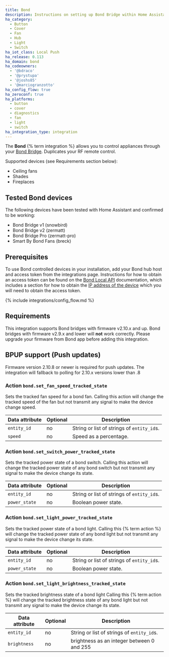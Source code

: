 ```yaml
---
title: Bond
description: Instructions on setting up Bond Bridge within Home Assistant.
ha_category:
  - Button
  - Cover
  - Fan
  - Hub
  - Light
  - Switch
ha_iot_class: Local Push
ha_release: 0.113
ha_domain: bond
ha_codeowners:
  - '@bdraco'
  - '@prystupa'
  - '@joshs85'
  - '@marciogranzotto'
ha_config_flow: true
ha_zeroconf: true
ha_platforms:
  - button
  - cover
  - diagnostics
  - fan
  - light
  - switch
ha_integration_type: integration
---
```


The **Bond** {% term integration %} allows you to control appliances through your [Bond Bridge](https://bondhome.io/). Duplicates your RF remote control.

Supported devices (see Requirements section below):

- Ceiling fans
- Shades
- Fireplaces

## Tested Bond devices

The following devices have been tested with Home Assistant and confirmed to be working:

- Bond Bridge v1 (snowbird)
- Bond Bridge v2 (zermatt)
- Bond Bridge Pro (zermatt-pro)
- Smart By Bond Fans (breck)

## Prerequisites

To use Bond controlled devices in your installation, add your Bond hub host and access token from the integrations page. Instructions for how to obtain an access token can be found on the [Bond Local API](http://docs-local.appbond.com/#section/Getting-Started/Get-Device-Information) documentation, which includes a section for how to obtain the [IP address of the device](http://docs-local.appbond.com/#section/Getting-Started/Finding-the-Bond-IP) which you will need to obtain the access token.

{% include integrations/config_flow.md %}

## Requirements

This integration supports Bond bridges with firmware v2.10.x and up.
Bond bridges with firmware v2.9.x and lower will **not** work correctly. Please
upgrade your firmware from Bond app before adding this integration.

## BPUP support (Push updates)

Firmware version 2.10.8 or newer is required for push updates. The integration
will fallback to polling for 2.10.x versions lower than .8

### Action `bond.set_fan_speed_tracked_state`

Sets the tracked fan speed for a bond fan.
Calling this action will change the tracked speed of the fan but not transmit any signal to make the device change speed.

| Data attribute | Optional | Description |
| ---------------------- | -------- | ----------- |
| `entity_id` | no | String or list of strings of `entity_id`s.
| `speed` | no | Speed as a percentage.

### Action `bond.set_switch_power_tracked_state`

Sets the tracked power state of a bond switch.
Calling this action will change the tracked power state of any bond switch but not transmit any signal to make the device change its state.

| Data attribute | Optional | Description |
| ---------------------- | -------- | ----------- |
| `entity_id` | no | String or list of strings of `entity_id`s.
| `power_state` | no | Boolean power state.

### Action `bond.set_light_power_tracked_state`

Sets the tracked power state of a bond light.
Calling this {% term action %} will change the tracked power state of any bond light but not transmit any signal to make the device change its state.

| Data attribute | Optional | Description |
| ---------------------- | -------- | ----------- |
| `entity_id` | no | String or list of strings of `entity_id`s.
| `power_state` | no | Boolean power state.

### Action `bond.set_light_brightness_tracked_state`

Sets the tracked brightness state of a bond light
Calling this {% term action %} will change the tracked brightness state of any bond light but not transmit any signal to make the device change its state.

| Data attribute | Optional | Description |
| ---------------------- | -------- | ----------- |
| `entity_id` | no | String or list of strings of `entity_id`s.
| `brightness` | no | brightness as an integer between 0 and 255
